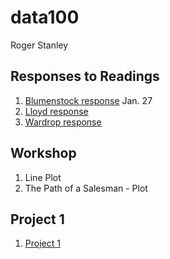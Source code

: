 # data100
Roger Stanley
## Responses to Readings
1. [Blumenstock response](https://github.com/Restitutus/data100/blob/master/blumenstock.md) Jan. 27
2. [Lloyd response](https://github.com/Restitutus/data100/blob/master/Lloyd.md) 
3. [Wardrop response](https://github.com/Restitutus/data100/blob/master/Wardrop.md)
## Workshop
1. Line Plot
2. The Path of a Salesman - Plot
## Project 1
1. [Project 1](https://github.com/Restitutus/data100/blob/master/project1.md)
